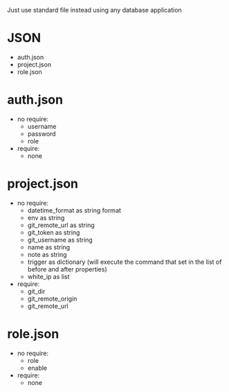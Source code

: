 Just use standard file instead using any database application

# JSON
- auth.json
- project.json
- role.json

# auth.json
- no require:
  - username
  - password
  - role
- require:
  - none

# project.json
- no require:
	- datetime_format as string format
    - env as string
    - git_remote_url as string
    - git_token as string
    - git_username as string
    - name as string
    - note as string
    - trigger as dictionary (will execute the command that set in the list of before and after properties)
    - white_ip as list
- require:
  - git_dir
  - git_remote_origin
  - git_remote_url

# role.json
- no require:
  - role
  - enable
- require:
  - none
